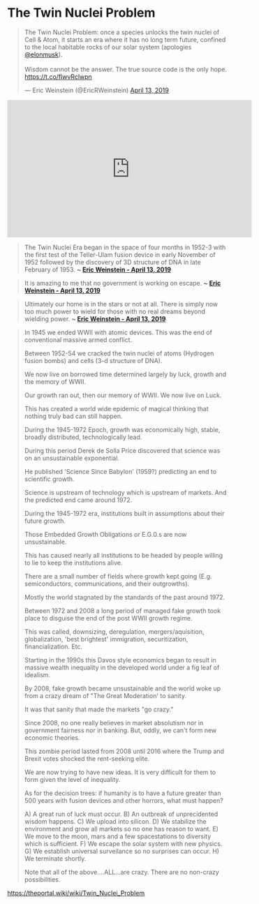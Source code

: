# The Twin Nuclei Problem




<blockquote class="twitter-tweet"><p lang="en" dir="ltr">The Twin Nuclei Problem: once a species unlocks the twin nuclei of Cell &amp; Atom, it starts an era where it has no long term future, confined to the local habitable rocks of our solar system (apologies <a href="https://twitter.com/elonmusk?ref_src=twsrc%5Etfw">@elonmusk</a>).<br><br>Wisdom cannot be the answer. The true source code is the only hope. <a href="https://t.co/flwvRclwpn">https://t.co/flwvRclwpn</a></p>&mdash; Eric Weinstein (@EricRWeinstein) <a href="https://twitter.com/EricRWeinstein/status/1117085693883273218?ref_src=twsrc%5Etfw">April 13, 2019</a></blockquote> <script async src="https://platform.twitter.com/widgets.js" charset="utf-8"></script>

<div class="video-container"><iframe width="560" height="315" src="https://www.youtube-nocookie.com/embed/pxKvFettlWg" frameborder="0" allow="accelerometer; autoplay; clipboard-write; encrypted-media; gyroscope; picture-in-picture" allowfullscreen></iframe></div>

> The Twin Nuclei Era began in the space of four months in 1952-3 with the first test of the Teller-Ulam fusion device in early November of 1952 followed by the discovery of 3D structure of DNA in late February of 1953.
**~ [Eric Weinstein - April 13, 2019](https://twitter.com/EricRWeinstein/status/1117088074364665856?s=20)** 

> It is amazing to me that no government is working on escape.
**~ [Eric Weinstein - April 13, 2019](https://twitter.com/EricRWeinstein/status/1117088075849449472?s=20)**

> Ultimately our home is in the stars or not at all. There is simply now too much power to wield for those with no real dreams beyond wielding power.
**~ [Eric Weinstein - April 13, 2019](https://twitter.com/EricRWeinstein/status/1117088075849449472?s=20)**


> In 1945 we ended WWII with atomic devices. This was the end of conventional massive armed conflict.
> 
> Between 1952-54 we cracked the twin nuclei of atoms (Hydrogen fusion bombs) and cells (3-d structure of DNA).
> 
> We now live on borrowed time determined largely by luck, growth and the memory of WWII.
> 
> Our growth ran out, then our memory of WWII. We now live on Luck.
> 
> This has created a world wide epidemic of magical thinking that nothing truly bad can still happen.
> 
> During the 1945-1972 Epoch, growth was economically high, stable, broadly distributed, technologically lead.
> 
> During this period Derek de Solla Price discovered that science was on an unsustainable exponential.
> 
> He published 'Science Since Babylon' (1959?) predicting an end to scientific growth.
> 
> Science is upstream of technology which is upstream of markets. And the predicted end came around 1972.
> 
> During the 1945-1972 era, institutions built in assumptions about their future growth.
> 
> Those Embedded Growth Obligations or E.G.0.s are now unsustainable.
> 
> This has caused nearly all institutions to be headed by people willing to lie to keep the institutions alive.
> 
> There are a small number of fields where growth kept going (E.g. semiconductors, communications, and their outgrowths).
> 
> Mostly the world stagnated by the standards of the past around 1972.
> 
> Between 1972 and 2008 a long period of managed fake growth took place to disguise the end of the post WWII growth regime.
> 
> This was called, downsizing, deregulation, mergers/aquisition, globalization, 'best brightest' immigration, securitization, financialization. Etc.
> 
> Starting in the 1990s this Davos style economics began to result in massive wealth inequality in the developed world under a fig leaf of idealism.
> 
> By 2008, fake growth became unsustainable and the world woke up from a crazy dream of "The Great Moderation' to sanity.
> 
> It was that sanity that made the markets "go crazy."
> 
> Since 2008, no one really believes in market absolutism nor in government fairness nor in banking. But, oddly, we can't form new economic theories.
> 
> This zombie period lasted from 2008 until 2016 where the Trump and Brexit votes shocked the rent-seeking elite.
> 
> We are now trying to have new ideas. It is very difficult for them to form given the level of inequality.
> 
> As for the decision trees: if humanity is to have a future greater than 500 years with fusion devices and other horrors, what must happen?
> 
> A) A great run of luck must occur.
> B) An outbreak of unprecidented wisdom happens.
> C) We upload into silicon.
> D) We stabilize the environment and grow all markets so no one has reason to want.
> E) We move to the moon, mars and a few spacestations to diversity which is sufficient.
> F) We escape the solar system with new physics.
> G) We establish universal surveilance so no surprises can occur.
> H) We terminate shortly.
> 
> Note that all of the above....ALL...are crazy. There are no non-crazy possibilities.


https://theportal.wiki/wiki/Twin_Nuclei_Problem
